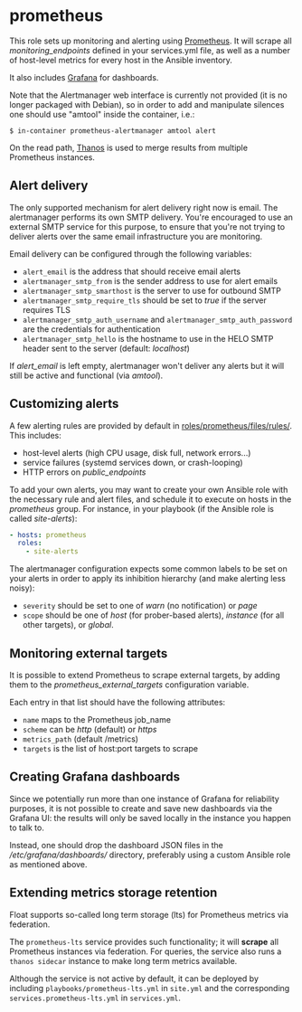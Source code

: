 prometheus
===

This role sets up monitoring and alerting
using [Prometheus](https://prometheus.io). It will scrape all
*monitoring_endpoints* defined in your services.yml file, as well as a
number of host-level metrics for every host in the Ansible inventory.

It also includes [Grafana](https://grafana.com) for dashboards.

Note that the Alertmanager web interface is currently not provided (it
is no longer packaged with Debian), so in order to add and manipulate
silences one should use "amtool" inside the container, i.e.:

```shell
$ in-container prometheus-alertmanager amtool alert
```

On the read path, [Thanos](https://thanos.io) is used to merge results from
multiple Prometheus instances.

## Alert delivery

The only supported mechanism for alert delivery right now is
email. The alertmanager performs its own SMTP delivery. You're
encouraged to use an external SMTP service for this purpose, to ensure
that you're not trying to deliver alerts over the same email
infrastructure you are monitoring.

Email delivery can be configured through the following variables:

* `alert_email` is the address that should receive email alerts
* `alertmanager_smtp_from` is the sender address to use for alert
  emails
* `alertmanager_smtp_smarthost` is the server to use for outbound SMTP
* `alertmanager_smtp_require_tls` should be set to *true* if the
  server requires TLS
* `alertmanager_smtp_auth_username` and
  `alertmanager_smtp_auth_password` are the credentials for
  authentication
* `alertmanager_smtp_hello` is the hostname to use in the HELO SMTP
  header sent to the server (default: *localhost*)

If *alert_email* is left empty, alertmanager won't deliver any alerts
but it will still be active and functional (via *amtool*).

## Customizing alerts

A few alerting rules are provided by default
in
[roles/prometheus/files/rules/](roles/prometheus/files/rules/). This
includes:

* host-level alerts (high CPU usage, disk full, network errors...)
* service failures (systemd services down, or crash-looping)
* HTTP errors on *public_endpoints*

To add your own alerts, you may want to create your own Ansible role
with the necessary rule and alert files, and schedule it to execute on
hosts in the *prometheus* group. For instance, in your playbook (if
the Ansible role is called *site-alerts*):

```yaml
- hosts: prometheus
  roles:
    - site-alerts
```

The alertmanager configuration expects some common labels to be set on
your alerts in order to apply its inhibition hierarchy (and make
alerting less noisy):

* `severity` should be set to one of *warn* (no notification) or
  *page*
* `scope` should be one of *host* (for prober-based alerts),
  *instance* (for all other targets), or *global*.

## Monitoring external targets

It is possible to extend Prometheus to scrape external targets, by
adding them to the *prometheus_external_targets* configuration
variable.

Each entry in that list should have the following attributes:

* `name` maps to the Prometheus job_name
* `scheme` can be *http* (default) or *https*
* `metrics_path` (default /metrics)
* `targets` is the list of host:port targets to scrape

## Creating Grafana dashboards

Since we potentially run more than one instance of Grafana for
reliability purposes, it is not possible to create and save new
dashboards via the Grafana UI: the results will only be saved locally
in the instance you happen to talk to.

Instead, one should drop the dashboard JSON files in the
*/etc/grafana/dashboards/* directory, preferably using a custom
Ansible role as mentioned above.

## Extending metrics storage retention

Float supports so-called long term storage (lts) for Prometheus metrics via
federation.

The `prometheus-lts` service provides such functionality; it will **scrape**
all Prometheus instances via federation. For queries, the service also runs a
`thanos sidecar` instance to make long term metrics available.

Although the service is not active by default, it can be deployed by including
`playbooks/prometheus-lts.yml` in `site.yml` and the corresponding
`services.prometheus-lts.yml` in `services.yml`.

